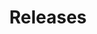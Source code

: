 ---
title: Releases
description: Timely information about CPC activities delivered to you as happens
layout: news-all
permalink: /news-events/releases/
autopages: 
pagination:
  enabled: true
  collection: releases
  per_page: 2
  sort_reverse: true
  sort_field: 'date'
  paginate_path: '/news-events/releases/:num/'
---